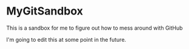 # MyGitSandbox
This is a sandbox for me to figure out how to mess around with GitHub

I'm going to edit this at some point in the future.
